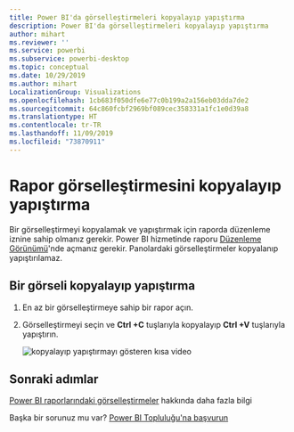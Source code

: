```yaml
---
title: Power BI'da görselleştirmeleri kopyalayıp yapıştırma
description: Power BI'da görselleştirmeleri kopyalayıp yapıştırma
author: mihart
ms.reviewer: ''
ms.service: powerbi
ms.subservice: powerbi-desktop
ms.topic: conceptual
ms.date: 10/29/2019
ms.author: mihart
LocalizationGroup: Visualizations
ms.openlocfilehash: 1cb683f050dfe6e77c0b199a2a156eb03dda7de2
ms.sourcegitcommit: 64c860fcbf2969bf089cec358331a1fc1e0d39a8
ms.translationtype: HT
ms.contentlocale: tr-TR
ms.lasthandoff: 11/09/2019
ms.locfileid: "73870911"
---
```

# <a name="copy-and-paste-a-report-visualization"></a>Rapor görselleştirmesini kopyalayıp yapıştırma
Bir görselleştirmeyi kopyalamak ve yapıştırmak için raporda düzenleme iznine sahip olmanız gerekir. Power BI hizmetinde raporu [Düzenleme Görünümü](../consumer/end-user-reading-view.md)'nde açmanız gerekir. Panolardaki görselleştirmeler kopyalanıp yapıştırılamaz.

## <a name="copy-and-paste-a-visual"></a>Bir görseli kopyalayıp yapıştırma

1. En az bir görselleştirmeye sahip bir rapor açın.  

2. Görselleştirmeyi seçin ve **Ctrl +C** tuşlarıyla kopyalayıp **Ctrl +V** tuşlarıyla yapıştırın.      

   ![kopyalayıp yapıştırmayı gösteren kısa video](media/power-bi-visualization-copy-paste/copypasteviznew.gif)

## <a name="next-steps"></a>Sonraki adımlar
[Power BI raporlarındaki görselleştirmeler](power-bi-report-visualizations.md) hakkında daha fazla bilgi

Başka bir sorunuz mu var? [Power BI Topluluğu'na başvurun](https://community.powerbi.com/)


